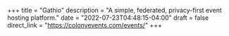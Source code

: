 +++
title = "Gathio"
description = "A simple, federated, privacy-first event hosting platform."
date = "2022-07-23T04:48:15-04:00"
draft = false
direct_link = "https://colonyevents.com/events/"
+++
